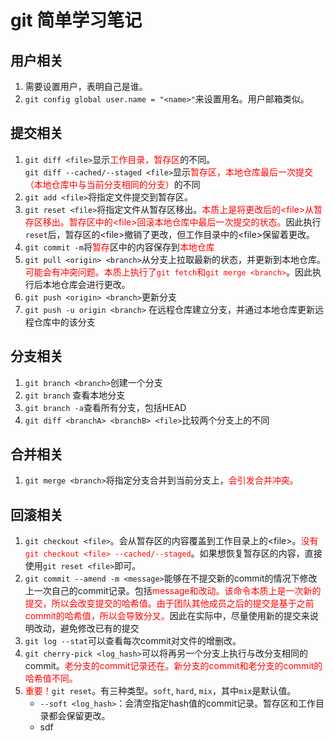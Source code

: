 # git 简单学习笔记

## 用户相关
1. 需要设置用户，表明自己是谁。
2. `git config global user.name = "<name>"`来设置用名。用户邮箱类似。
 
 
## 提交相关
1. `git diff <file>`显示<font color = "red">工作目录，暂存区</font>的不同。
<br>`git diff --cached/--staged <file>`显示<font color = "red">暂存区，本地仓库最后一次提交（本地仓库中与当前分支相同的分支）</font>的不同
2. `git add <file>`将指定文件提交到暂存区。
3. `git reset <file>`将指定文件从暂存区移出。<font color = "red">本质上是将更改后的&lt;file&gt;从暂存区移出。暂存区中的&lt;file&gt;回滚本地仓库中最后一次提交的状态。</font>因此执行`reset`后，暂存区的&lt;file&gt;撤销了更改，但工作目录中的&lt;file&gt;保留着更改。
4. `git commit -m`将<font color = "red">暂存</font>区中的内容保存到<font color = "red">本地仓库</font>
5. `git pull <origin> <branch>`从分支上拉取最新的状态，并更新到本地仓库。<font color = "red">可能会有冲突问题。本质上执行了`git fetch`和`git merge <branch>`</font>。因此执行后本地仓库会进行更改。
6. `git push <origin> <branch>`更新分支
7. `git push -u origin <branch>` 在远程仓库建立分支，并通过本地仓库更新远程仓库中的该分支

## 分支相关
1. `git branch <branch>`创建一个分支
2. `git branch` 查看本地分支
3. `git branch -a`查看所有分支，包括HEAD
4. `git diff <branchA> <branchB> <file>`比较两个分支上的不同

## 合并相关  
1. `git merge <branch>`将指定分支合并到当前分支上，<font color = "red">会引发合并冲突。</font>


## 回滚相关
1. `git checkout <file>`。会从暂存区的内容覆盖到工作目录上的&lt;file&gt;。<font color = "red">没有`git checkout <file> --cached/--staged`</font>。如果想恢复暂存区的内容，直接使用`git reset <file>`即可。
2. `git commit --amend -m <message>`能够在不提交新的commit的情况下修改上一次自己的commit记录。包括<font color = "red">message和改动。该命令本质上是一次新的提交，所以会改变提交的哈希值。由于团队其他成员之后的提交是基于之前commit的哈希值，所以会导致分叉。</font>因此在实际中，尽量使用新的提交来说明改动，避免修改已有的提交
3. `git log --stat`可以查看每次commit对文件的增删改。
4. `git cherry-pick <log_hash>`可以将再另一个分支上执行与改分支相同的commit。<font color = "red">老分支的commit记录还在。新分支的commit和老分支的commit的哈希值不同。</font>
5. <font color = "red">重要！</font>`git reset`。有三种类型。`soft`, `hard`, `mix`，其中`mix`是默认值。 
    + `--soft <log_hash>`：会清空指定hash值的commit记录。暂存区和工作目录都会保留更改。
    +  sdf 